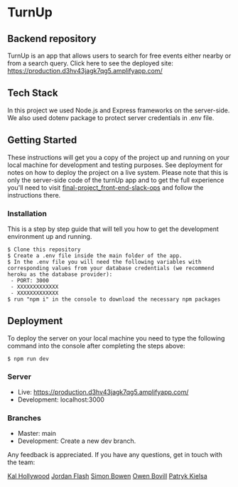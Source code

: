 # TurnUp
## Backend repository

TurnUp is an app that allows users to search for free events either nearby or from a search query. Click here to see the deployed site: https://production.d3hv43jagk7qg5.amplifyapp.com/

## Tech Stack

In this project we used Node.js and Express frameworks on the server-side. We also used dotenv package to protect server credentials in .env file. 

## Getting Started

These instructions will get you a copy of the project up and running on your local machine for development and testing purposes. See deployment for notes on how to deploy the project on a live system. Please note that this is only the server-side code of the turnUp app and to get the full experience you'll need to visit [final-project_front-end-slack-ops](https://github.com/SchoolOfCode/final-project_front-end-slack-ops) and follow the instructions there.

### Installation

This is a step by step guide that will tell you how to get the development environment up and running.

```
$ Clone this repository
$ Create a .env file inside the main folder of the app.
$ In the .env file you will need the following variables with corresponding values from your database credentials (we recommend heroku as the database provider): 
 - PORT: 3000
 - XXXXXXXXXXXXX
 - XXXXXXXXXXXXX
$ run "npm i" in the console to download the necessary npm packages
```

## Deployment

To deploy the server on your local machine you need to type the following command into the console after completing the steps above:

```
$ npm run dev
```

### Server

* Live: https://production.d3hv43jagk7qg5.amplifyapp.com/
* Development: localhost:3000

### Branches

* Master: main
* Development: <deleted> Create a new dev branch.

Any feedback is appreciated. If you have any questions, get in touch with the team: 

[Kal Hollywood](https://github.com/kalhollywood)
[Jordan Flash](https://github.com/flashjdn)
[Simon Bowen](https://github.com/sibowen535)
[Owen Bovill](https://github.com/OwenB-HamD)
[Patryk Kielsa](https://github.com/MightyKielsa)
